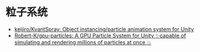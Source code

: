 # 粒子系统

- [keijiro/KvantSpray: Object instancing/particle animation system for Unity](https://github.com/keijiro/KvantSpray)
- [Robert-K/gpu-particles: A GPU Particle System for Unity ✨capable of simulating and rendering millions of particles at once 💥](https://github.com/Robert-K/gpu-particles)